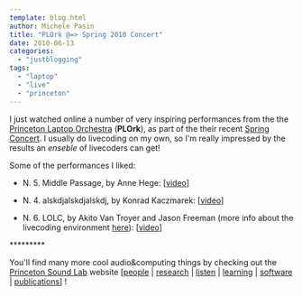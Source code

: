 ```yaml
---
template: blog.html
author: Michele Pasin
title: "PLOrk @=> Spring 2010 Concert"
date: 2010-06-13
categories: 
  - "justblogging"
tags: 
  - "laptop"
  - "live"
  - "princeton"
---
```


I just watched online a number of very inspiring performances from the the [Princeton Laptop Orchestra](http://plork.cs.princeton.edu/) (**PLOrk**), as part of the their recent [Spring Concert](http://www.music.princeton.edu/~nbritt/PLOrk-Spring2010/). I usually do livecoding on my own, so I'm really impressed by the results an _enseble_ of livecoders can get!

Some of the performances I liked:

- N. 5. Middle Passage, by Anne Hege:
\[[video](http://www.music.princeton.edu/~nbritt/PLOrk-Spring2010/video/Middle_Passage.mov)\]


- N. 4. alskdjalskdjalskdj, by Konrad Kaczmarek:
\[[video](http://www.music.princeton.edu/~nbritt/PLOrk-Spring2010/video/alskdjalskdjalskdj.mov)\]


- N. 6. LOLC, by Akito Van Troyer and Jason Freeman (more info about the livecoding environment [here](http://jasonfreeman.net/lolc/)):
\[[video](http://www.music.princeton.edu/~nbritt/PLOrk-Spring2010/video/LOLC.mov)\]


\*\*\*\*\*\*\*\*\*

You'll find many more cool audio&computing things by checking out the [Princeton Sound Lab](http://soundlab.cs.princeton.edu/) website \[[people](http://soundlab.cs.princeton.edu/people/) | [research](http://soundlab.cs.princeton.edu/research/) | [listen](http://soundlab.cs.princeton.edu/listen/) | [learning](http://soundlab.cs.princeton.edu/learning/) | [software](http://soundlab.cs.princeton.edu/software/) | [publications](http://soundlab.cs.princeton.edu/publications/)\] !
